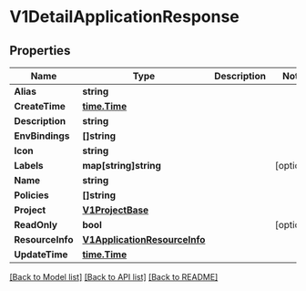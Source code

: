 # V1DetailApplicationResponse

## Properties

Name | Type | Description | Notes
------------ | ------------- | ------------- | -------------
**Alias** | **string** |  | 
**CreateTime** | [**time.Time**](time.Time.md) |  | 
**Description** | **string** |  | 
**EnvBindings** | **[]string** |  | 
**Icon** | **string** |  | 
**Labels** | **map[string]string** |  | [optional] 
**Name** | **string** |  | 
**Policies** | **[]string** |  | 
**Project** | [**V1ProjectBase**](V1ProjectBase.md) |  | 
**ReadOnly** | **bool** |  | [optional] 
**ResourceInfo** | [**V1ApplicationResourceInfo**](V1ApplicationResourceInfo.md) |  | 
**UpdateTime** | [**time.Time**](time.Time.md) |  | 

[[Back to Model list]](../README.md#documentation-for-models) [[Back to API list]](../README.md#documentation-for-api-endpoints) [[Back to README]](../README.md)



